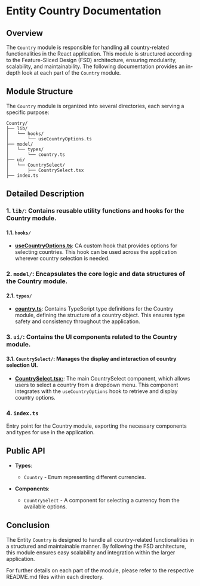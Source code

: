 # Entity Country Documentation

## Overview
The `Country` module is responsible for handling all country-related functionalities in the React application. This module is structured according to the Feature-Sliced Design (FSD) architecture, ensuring modularity, scalability, and maintainability. The following documentation provides an in-depth look at each part of the `Country` module.

## Module Structure
The `Country` module is organized into several directories, each serving a specific purpose:
```text
Country/
├── lib/
│   └── hooks/
│       └── useCountryOptions.ts
├── model/
│   └── types/
│       └── country.ts
├── ui/
│   └── CountrySelect/
│       ├── CountrySelect.tsx
├── index.ts
```

## Detailed Description

### 1. `lib/`: Contains reusable utility functions and hooks for the Country module.

#### 1.1. `hooks/`
- [**useCountryOptions.ts**](./lib/hooks/useCountryOptions.ts): CA custom hook that provides options for selecting countries. This hook can be used across the application wherever country selection is needed.

### 2. `model/`: Encapsulates the core logic and data structures of the Country module.

#### 2.1. `types/`
- [**country.ts**](./model/types/country.ts): Contains TypeScript type definitions for the Country module, defining the structure of a country object. This ensures type safety and consistency throughout the application.

### 3. `ui/`: Contains the UI components related to the Country module.

#### 3.1. `CountrySelect/`:  Manages the display and interaction of country selection UI.
- [**CountrySelect.tsx:**](./ui/CountrySelect/README.md): The main CountrySelect component, which allows users to select a country from a dropdown menu. This component integrates with the `useCountryOptions` hook to retrieve and display country options.

### 4. `index.ts`

Entry point for the Country module, exporting the necessary components and types for use in the application.

## Public API

- **Types**:
    - `Country` - Enum representing different currencies.

- **Components**:
    - `CountrySelect` - A component for selecting a currency from the available options.


## Conclusion
The Entity `Country` is designed to handle all country-related functionalities in a structured and maintainable manner. By following the FSD architecture, this module ensures easy scalability and integration within the larger application.

For further details on each part of the module, please refer to the respective README.md files within each directory.
